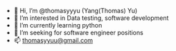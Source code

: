 - 👋 Hi, I’m @thomasyyyu (Yang(Thomas) Yu)
- 👀 I’m interested in Data testing, software development
- 🌱 I’m currently learning python
- 💞️ I’m seeking for software engineer positions
- 📫 thomasyyuu@gmail.com


